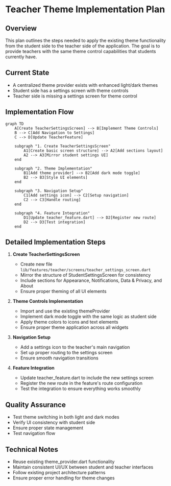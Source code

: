 # Teacher Theme Implementation Plan

## Overview
This plan outlines the steps needed to apply the existing theme functionality from the student side to the teacher side of the application. The goal is to provide teachers with the same theme control capabilities that students currently have.

## Current State
- A centralized theme provider exists with enhanced light/dark themes
- Student side has a settings screen with theme controls
- Teacher side is missing a settings screen for theme control

## Implementation Flow

```mermaid
graph TD
    A[Create TeacherSettingsScreen] --> B[Implement Theme Controls]
    B --> C[Add Navigation to Settings]
    C --> D[Update TeacherFeature]
    
    subgraph "1. Create TeacherSettingsScreen"
        A1[Create basic screen structure] --> A2[Add sections layout]
        A2 --> A3[Mirror student settings UI]
    end
    
    subgraph "2. Theme Implementation"
        B1[Add theme provider] --> B2[Add dark mode toggle]
        B2 --> B3[Style UI elements]
    end
    
    subgraph "3. Navigation Setup"
        C1[Add settings icon] --> C2[Setup navigation]
        C2 --> C3[Handle routing]
    end
    
    subgraph "4. Feature Integration"
        D1[Update teacher_feature.dart] --> D2[Register new route]
        D2 --> D3[Test integration]
    end
```

## Detailed Implementation Steps

1. **Create TeacherSettingsScreen**
   - Create new file `lib/features/teacher/screens/teacher_settings_screen.dart`
   - Mirror the structure of StudentSettingsScreen for consistency
   - Include sections for Appearance, Notifications, Data & Privacy, and About
   - Ensure proper theming of all UI elements

2. **Theme Controls Implementation**
   - Import and use the existing themeProvider
   - Implement dark mode toggle with the same logic as student side
   - Apply theme colors to icons and text elements
   - Ensure proper theme application across all widgets

3. **Navigation Setup**
   - Add a settings icon to the teacher's main navigation
   - Set up proper routing to the settings screen
   - Ensure smooth navigation transitions

4. **Feature Integration**
   - Update teacher_feature.dart to include the new settings screen
   - Register the new route in the feature's route configuration
   - Test the integration to ensure everything works smoothly

## Quality Assurance

- Test theme switching in both light and dark modes
- Verify UI consistency with student side
- Ensure proper state management
- Test navigation flow

## Technical Notes

- Reuse existing theme_provider.dart functionality
- Maintain consistent UI/UX between student and teacher interfaces
- Follow existing project architecture patterns
- Ensure proper error handling for theme changes